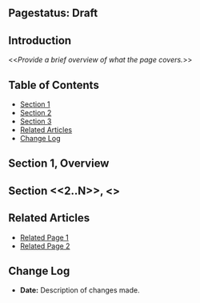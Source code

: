 ## Pagestatus: Draft
## Introduction
<<_Provide a brief overview of what the page covers._>>

## Table of Contents
- [Section 1](#section-1)
- [Section 2](#section-2)
- [Section 3](#section-3)
- [Related Articles](#related-articles)
- [Change Log](#change-log)

## Section 1, Overview

## Section <<2..N>>, <<sectiontitle>>


## Related Articles
- [Related Page 1](link)
- [Related Page 2](link)

## Change Log
- **Date:** Description of changes made.
